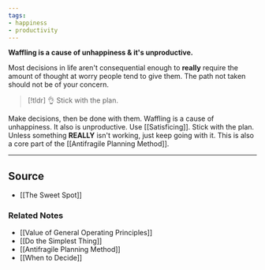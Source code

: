 ```yaml
---
tags:
- happiness
- productivity
---
```

**Waffling is a cause of unhappiness & it's unproductive.**

Most decisions in life aren't consequential enough to **really** require the amount of thought at worry people tend to give them. The path not taken should not be of your concern.

> [!tldr] 👌 Stick with the plan.

Make decisions, then be done with them. Waffling is a cause of unhappiness. It also is unproductive. Use [[Satisficing]]. Stick with the plan. Unless something **REALLY** isn't working, just keep going with it. This is also a core part of the [[Antifragile Planning Method]].

---

## Source
- [[The Sweet Spot]]

### Related Notes
- [[Value of General Operating Principles]] 
- [[Do the Simplest Thing]] 
- [[Antifragile Planning Method]] 
- [[When to Decide]]